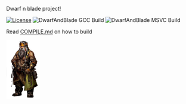 Dwarf n blade project!

[![License](http://img.shields.io/:license-mit-blue.svg)](http://doge.mit-license.org)
![DwarfAndBlade GCC Build](https://github.com/Turtwiggy/Dwarf-and-Blade/workflows/DwarfAndBlade%20GCC%20Build/badge.svg?branch=CI-release-branch)
![DwarfAndBlade MSVC Build](https://github.com/Turtwiggy/Dwarf-and-Blade/workflows/DwarfAndBlade%20MSVC%20Build/badge.svg?branch=CI-release-branch)

Read [COMPILE.md](./COMPILE.md) on how to build

<img src=".github/images/dwarf.png" width="90" height="160">
